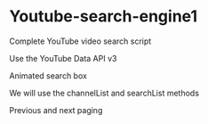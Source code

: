 # Youtube-search-engine1
Complete YouTube video search script


Use the YouTube Data API v3


Animated search box


We will use the channelList and searchList methods


Previous and next paging


